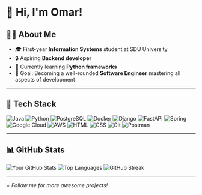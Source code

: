 # 🦖 Hi, I'm Omar!

## 👨‍💻 About Me
- 🎓 First-year **Information Systems** student at SDU University
- 🔒 Aspiring **Backend developer**
- 🌱 Currently learning **Python frameworks**
- 🎯 Goal: Becoming a well-rounded **Software Engineer** mastering all aspects of development

---

## 🔧 Tech Stack
![Java](https://img.shields.io/badge/Java-ED8B00?style=for-the-badge&logo=java&logoColor=white)
![Python](https://img.shields.io/badge/Python-3776AB?style=for-the-badge&logo=python&logoColor=white)
![PostgreSQL](https://img.shields.io/badge/PostgreSQL-4479A1?style=for-the-badge&logo=postgresql&logoColor=white)
![Docker](https://img.shields.io/badge/Docker-2496ED?style=for-the-badge&logo=docker&logoColor=white)
![Django](https://img.shields.io/badge/Django-092E20?style=for-the-badge&logo=django&logoColor=white)
![FastAPI](https://img.shields.io/badge/FastAPI-009688?style=for-the-badge&logo=fastapi&logoColor=white)
![Spring](https://img.shields.io/badge/Spring-6DB33F?style=for-the-badge&logo=spring&logoColor=white)
![Google Cloud](https://img.shields.io/badge/Google_Cloud-4285F4?style=for-the-badge&logo=google-cloud&logoColor=white)
![AWS](https://img.shields.io/badge/AWS-FF9900?style=for-the-badge&logo=amazonaws&logoColor=white)
![HTML](https://img.shields.io/badge/HTML5-E34F26?style=for-the-badge&logo=html5&logoColor=white)
![CSS](https://img.shields.io/badge/CSS3-1572B6?style=for-the-badge&logo=css3&logoColor=white)
![Git](https://img.shields.io/badge/Git-F05032?style=for-the-badge&logo=git&logoColor=white)
![Postman](https://img.shields.io/badge/Postman-FF6C37?style=for-the-badge&logo=postman&logoColor=white)

---

## 📊 GitHub Stats
![Your GitHub Stats](https://github-readme-stats.vercel.app/api?username=sup1p&show_icons=true&theme=dark)
![Top Languages](https://github-readme-stats.vercel.app/api/top-langs/?username=sup1p&layout=compact&theme=dark)
![GitHub Streak](https://github-readme-streak-stats.herokuapp.com/?user=sup1p&theme=dark)

---

⭐️ *Follow me for more awesome projects!*

